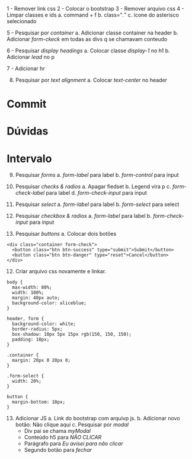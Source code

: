 1 - Remover link css
2 - Colocar o bootstrap
3 - Remover arquivo css
4 - Limpar classes e ids
  a. command + f
  b. class="*.*"
  c. ícone do asterisco selecionado

5 - Pesquisar por _container_
  a. Adicionar classe container na header
  b. Adicionar _form-ckeck_ em todas as divs q se chamavam conteudo

6 - Pesquisar _display headings_
  a. Colocar classe _display-1_ no h1
  b. Adicionar _lead_ no p

7 - Adicionar hr

8. Pesquisar por _text alignment_ 
  a. Colocar _text-center_ no header

# Commit
# Dúvidas
# Intervalo

9. Pesquisar _forms_ 
  a. _form-label_ para label
  b. _form-control_ para input

10. Pesquisar _checks & radios_ 
  a. Apagar fiedset
  b. Legend vira p
  c. _form-check-label_ para label
  d. _form-check-input_ para input

9. Pesquisar _select_ 
  a. _form-label_ para label
  b. _form-select_ para select

10. Pesquisar _checkbox & radios_ 
  a. _form-label_ para label
  b. _form-check-input_ para input

11. Pesquisar _buttons_ 
  a. Colocar dois botões

  ````
  <div class="container form-check">
    <button class="btn btn-success" type="submit">Submit</button>
    <button class="btn btn-danger" type="reset">Cancel</button>
  </div>
  ````

12. Criar arquivo css novamente e linkar.

````
body {
  max-width: 80%;
  width: 100%;
  margin: 40px auto;					                            
  background-color: aliceblue;
}

header, form {
  background-color: white;
  border-radius: 5px;					                                          
  box-shadow: 10px 5px 15px rgb(150, 150, 150);
  padding: 10px;
}

.container {
  margin: 20px 0 20px 0;
}

.form-select {
  width: 20%;
}

button {
  margin-bottom: 10px;
}
````

13. Adicionar JS
  a. Link do bootstrap com arquivp js.
  b. Adicionar novo botão: Não clique aqui
  c. Pesquisar por _modal_
    - Div pai se chama _myModal_
    - Conteúdo h5 para _NÃO CLICAR_
    - Parágrafo para _Eu avisei para não clicar_
    - Segundo botão para _fechar_ 